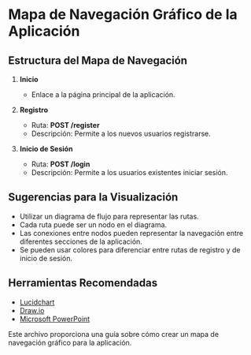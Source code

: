 # Mapa de Navegación Gráfico de la Aplicación

## Estructura del Mapa de Navegación

1. **Inicio**
   - Enlace a la página principal de la aplicación.

2. **Registro**
   - Ruta: **POST /register**
   - Descripción: Permite a los nuevos usuarios registrarse.

3. **Inicio de Sesión**
   - Ruta: **POST /login**
   - Descripción: Permite a los usuarios existentes iniciar sesión.

## Sugerencias para la Visualización

- Utilizar un diagrama de flujo para representar las rutas.
- Cada ruta puede ser un nodo en el diagrama.
- Las conexiones entre nodos pueden representar la navegación entre diferentes secciones de la aplicación.
- Se pueden usar colores para diferenciar entre rutas de registro y de inicio de sesión.

## Herramientas Recomendadas

- [Lucidchart](https://www.lucidchart.com)
- [Draw.io](https://app.diagrams.net/)
- [Microsoft PowerPoint](https://www.microsoft.com/es-es/microsoft-365/powerpoint)

Este archivo proporciona una guía sobre cómo crear un mapa de navegación gráfico para la aplicación.
